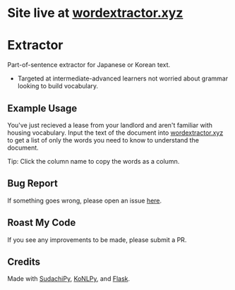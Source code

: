 # Site live at [wordextractor.xyz](https://wordextractor.xyz)
# Extractor

Part-of-sentence extractor for Japanese or Korean text. 
- Targeted at intermediate-advanced learners not worried about grammar looking to build vocabulary. 

## Example Usage
You've just recieved a lease from your landlord and aren't familiar with housing vocabulary. Input the text of the document into [wordextractor.xyz](https://wordextractor.xyz) to get a list of only the words you need to know to understand the document.

Tip: Click the column name to copy the words as a column.


## Bug Report
If something goes wrong, please open an issue [here](https://github.com/nonotnoah/extractor/issues/new).

## Roast My Code
If you see any improvements to be made, please submit a PR.

## Credits
Made with [SudachiPy](https://github.com/WorksApplications/SudachiPy), [KoNLPy](https://github.com/konlpy/konlpy), and [Flask](https://flask.palletsprojects.com/).
